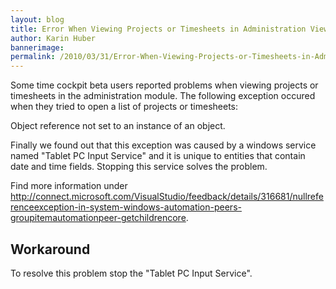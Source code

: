 ```yaml
---
layout: blog
title: Error When Viewing Projects or Timesheets in Administration View 
author: Karin Huber
bannerimage: 
permalink: /2010/03/31/Error-When-Viewing-Projects-or-Timesheets-in-Administration-View-
---
```


<p xmlns="http://www.w3.org/1999/xhtml">Some time cockpit beta users reported problems when viewing projects or timesheets in the administration module. The following exception occured when they tried to open a list of projects or timesheets:</p><p class="Code" xmlns="http://www.w3.org/1999/xhtml">Object reference not set to an instance of an object.</p><f:function name="Composite.Web.Html.SyntaxHighlighter" xmlns:f="http://www.composite.net/ns/function/1.0">
  <f:param name="SourceCode" value="at System.Windows.Automation.Peers.AutomationPeer.EnsureChildren()&#xA;at System.Windows.Automation.Peers.AutomationPeer.UpdateChildrenInternal(Int32 invalidateLimit)&#xA;at System.Windows.Automation.Peers.AutomationPeer.UpdateChildren()&#xA;..." xmlns:f="http://www.composite.net/ns/function/1.0" />
  <f:param name="CodeType" value="text" xmlns:f="http://www.composite.net/ns/function/1.0" />
</f:function><p xmlns="http://www.w3.org/1999/xhtml">Finally we found out that this exception was caused by a windows service named "Tablet PC Input Service" and it is unique to entities that contain date and time fields. Stopping this service solves the problem.</p><p xmlns="http://www.w3.org/1999/xhtml">Find more information under <a href="http://connect.microsoft.com/VisualStudio/feedback/details/316681/nullreferenceexception-in-system-windows-automation-peers-groupitemautomationpeer-getchildrencore" target="_blank">http://connect.microsoft.com/VisualStudio/feedback/details/316681/nullreferenceexception-in-system-windows-automation-peers-groupitemautomationpeer-getchildrencore</a>.</p><h2 xmlns="http://www.w3.org/1999/xhtml">Workaround</h2><p xmlns="http://www.w3.org/1999/xhtml">To resolve this problem stop the "Tablet PC Input Service". </p>